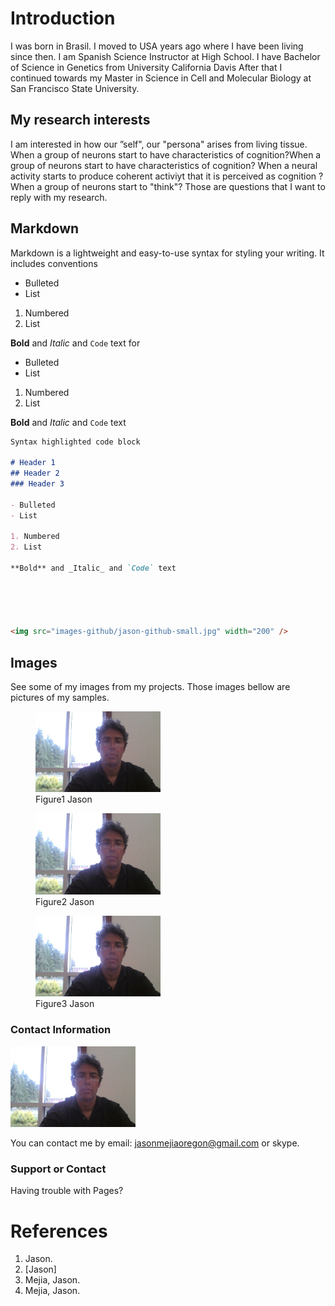 # Introduction

I was born in Brasil.
I moved to USA years ago where I have been living since then.
I am Spanish Science Instructor at High School. 
I have Bachelor of Science in Genetics from University California Davis
After that I continued towards my Master in Science in Cell and Molecular Biology at San Francisco State 
University.

## My research interests

I am interested in how our ”self", our "persona" arises from living tissue. 
When a group of neurons start to have characteristics of cognition?When a group of neurons start to have characteristics of cognition?
When a neural activity starts to produce coherent activiyt that it is perceived as cognition ?
When a group of neurons start to "think"?
Those are questions that I want to reply with my research. 



## Markdown

Markdown is a lightweight and easy-to-use syntax for styling your writing. It includes conventions
- Bulleted
- List

1. Numbered
2. List

**Bold** and _Italic_ and `Code` text
for
- Bulleted
- List

1. Numbered
2. List

**Bold** and _Italic_ and `Code` text

```markdown
Syntax highlighted code block

# Header 1
## Header 2
### Header 3

- Bulleted
- List

1. Numbered
2. List

**Bold** and _Italic_ and `Code` text





<img src="images-github/jason-github-small.jpg" width="200" />

```
## Images
See some of my images from my projects.
Those images bellow are pictures of my samples.
<figure>
<img src="images-github/jason-github-small.jpg" width="200" />
<figcaption>Figure1 Jason</figcaption> </figure>

<figure>
<img src="images-github/jason-github-small.jpg" width="200" /> 
<figcaption>Figure2 Jason</figcaption> </figure>

<figure>
<img src="images-github/jason-github-small.jpg" width="200" /> 
<figcaption>Figure3 Jason</figcaption> </figure>

### Contact Information

<img src="images-github/jason-github-small.jpg" width="200" />


You can contact me by email: [jasonmejiaoregon@gmail.com](jasonmejiaoregon@gmail.com) or skype.

### Support or Contact

Having trouble with Pages? 
# References


1. Jason.
2. [Jason]
3. Mejia, Jason.
4. Mejia, Jason.
